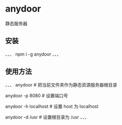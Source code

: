 # anydoor

静态服务器

## 安装

、、、
npm i -g anydoor
、、、

## 使用方法

、、、
anydoor # 把当前文件夹作为静态资源服务器根目录

anydoor -p 8080 # 设置端口号

anydoor -h localhost # 设置 host 为 localhost

anydoor -d /usr # 设置根目录为 /usr
、、、
